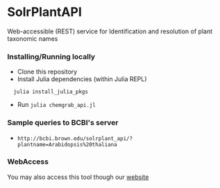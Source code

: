 # SolrPlantAPI

Web-accessible (REST) service for Identification and resolution of plant taxonomic names

### Installing/Running locally

* Clone this repository
* Install Julia dependencies (within Julia REPL)
```
  julia install_julia_pkgs
```
* Run `julia chemgrab_api.jl`


### Sample queries to BCBI's server 

* `http://bcbi.brown.edu/solrplant_api/?plantname=Arabidopsis%20thaliana`

### WebAccess

You may also access this tool though our [website](http://bcbi.brown.edu/solrplant)
